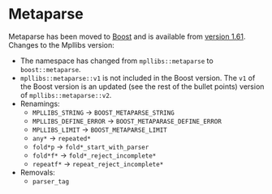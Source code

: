 # Metaparse

Metaparse has been moved to [Boost](http://boost.org/libs/metaparse) and is
available from
[version 1.61](http://www.boost.org/users/history/version_1_61_0.html). Changes
to the Mpllibs version:

* The namespace has changed from `mpllibs::metaparse` to `boost::metaparse`.
* `mpllibs::metaparse::v1` is not included in the Boost version. The `v1` of the
  Boost version is an updated (see the rest of the bullet points) version of
  `mpllibs::metaparse::v2`.
* Renamings:
    * `MPLLIBS_STRING` -> `BOOST_METAPARSE_STRING`
    * `MPLLIBS_DEFINE_ERROR` -> `BOOST_METAPARASE_DEFINE_ERROR`
    * `MPLLIBS_LIMIT` -> `BOOST_METAPARSE_LIMIT`
    * `any*` -> `repeated*`
    * `fold*p` -> `fold*_start_with_parser`
    * `fold*f*` -> `fold*_reject_incomplete*`
    * `repeatf*` -> `repeat_reject_incomplete*`
* Removals:
    * `parser_tag`

